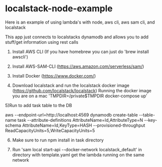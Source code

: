 # localstack-node-example
Here is an example of using lambda's with node, aws cli, aws sam cli, and localstack

This app just connects to localstacks dynamodb and allows you to add stuff/get information using rest calls

1) Install AWS CLI  (If you have homebrew you can just do 'brew install awscli')

2) Install AWS-SAM-CLI (https://aws.amazon.com/serverless/sam/)

3) Install Docker (https://www.docker.com/)

4) Download localstack and run the localstack docker image (https://github.com/localstack/localstack) Running the docker image you are on a mac 'TMPDIR=/private$TMPDIR docker-compose up'

5)Run to add task table to the DB

aws --endpoint-url=http://localhost:4569 dynamodb create-table --table-name task --attribute-definitions AttributeName=Id,AttributeType=N --key-schema AttributeName=Id,KeyType=HASH --provisioned-throughput ReadCapacityUnits=5,WriteCapacityUnits=5

6) Make sure to run npm install in task directory

7) Run 'sam local start-api --docker-network localstack_default' in directory with template.yaml get the lambda running on the same network

